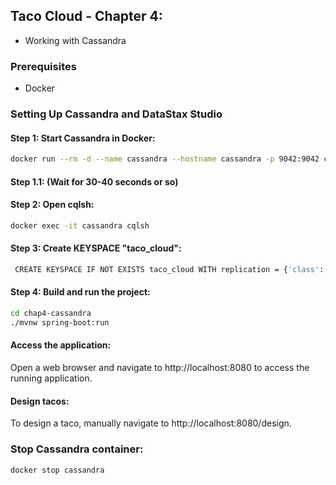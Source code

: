 ## Taco Cloud - Chapter 4: 
*  Working with Cassandra

### Prerequisites
- Docker

### Setting Up Cassandra and DataStax Studio

#### Step 1: Start Cassandra in Docker:
``` bash
docker run --rm -d --name cassandra --hostname cassandra -p 9042:9042 cassandra
```
#### Step 1.1: (Wait for 30-40 seconds or so)

#### Step 2: Open cqlsh:
``` bash
docker exec -it cassandra cqlsh
```

#### Step 3: Create KEYSPACE "taco_cloud":
``` bash
 CREATE KEYSPACE IF NOT EXISTS taco_cloud WITH replication = {'class': 'SimpleStrategy', 'replication_factor': 1};
```

#### Step 4: Build and run the project:
```bash
cd chap4-cassandra
./mvnw spring-boot:run
```
#### Access the application:
Open a web browser and navigate to http://localhost:8080 to access the running application.

#### Design tacos:
To design a taco, manually navigate to http://localhost:8080/design.

### Stop Cassandra container:
``` bash
docker stop cassandra
```

